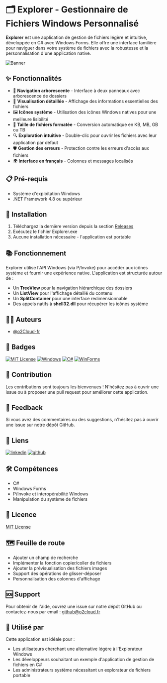 # 🗂️ Explorer - Gestionnaire de Fichiers Windows Personnalisé

**Explorer** est une application de gestion de fichiers légère et intuitive, développée en C# avec Windows Forms. Elle offre une interface familière pour naviguer dans votre système de fichiers avec la robustesse et la personnalisation d'une application native.

![Banner](https://o2cloud.fr/logo/o2Cloud.png)

## ✨ Fonctionnalités

- 🌲 **Navigation arborescente** - Interface à deux panneaux avec arborescence de dossiers
- 📁 **Visualisation détaillée** - Affichage des informations essentielles des fichiers
- 🖼️ **Icônes système** - Utilisation des icônes Windows natives pour une meilleure lisibilité
- 📏 **Taille de fichiers formatée** - Conversion automatique en KB, MB, GB ou TB
- 🔍 **Exploration intuitive** - Double-clic pour ouvrir les fichiers avec leur application par défaut
- 🛡️ **Gestion des erreurs** - Protection contre les erreurs d'accès aux fichiers
- 🌍 **Interface en français** - Colonnes et messages localisés

## 📋 Pré-requis

- Système d'exploitation Windows
- .NET Framework 4.8 ou supérieur

## 🚀 Installation

1. Téléchargez la dernière version depuis la section [Releases](https://github.com/o2Cloud-fr/Explorer/releases)
2. Exécutez le fichier Explorer.exe
3. Aucune installation nécessaire - l'application est portable

## 📚 Fonctionnement

Explorer utilise l'API Windows (via P/Invoke) pour accéder aux icônes système et fournir une expérience native. L'application est structurée autour de :

- Un **TreeView** pour la navigation hiérarchique des dossiers
- Un **ListView** pour l'affichage détaillé du contenu
- Un **SplitContainer** pour une interface redimensionnable
- Des appels natifs à **shell32.dll** pour récupérer les icônes système

## 👨‍💻 Auteurs

- [@o2Cloud-fr](https://www.github.com/o2Cloud-fr)

## 🔖 Badges

[![MIT License](https://img.shields.io/badge/License-MIT-green.svg)](https://opensource.org/licenses/MIT)
[![Windows](https://img.shields.io/badge/Platform-Windows-0078D6?logo=windows)](https://github.com/o2Cloud-fr/Explorer)
[![C#](https://img.shields.io/badge/Language-CSharp-239120?logo=c-sharp)](https://github.com/o2Cloud-fr/Explorer)
[![WinForms](https://img.shields.io/badge/Framework-WinForms-512BD4)](https://github.com/o2Cloud-fr/Explorer)

## 🤝 Contribution

Les contributions sont toujours les bienvenues !
N'hésitez pas à ouvrir une issue ou à proposer une pull request pour améliorer cette application.

## 💬 Feedback

Si vous avez des commentaires ou des suggestions, n'hésitez pas à ouvrir une issue sur notre dépôt GitHub.

## 🔗 Liens

[![linkedin](https://img.shields.io/badge/linkedin-0A66C2?style=for-the-badge&logo=linkedin&logoColor=white)](https://www.linkedin.com/in/remi-simier-2b30142a1/)
[![github](https://img.shields.io/badge/github-181717?style=for-the-badge&logo=github&logoColor=white)](https://github.com/o2Cloud-fr)

## 🛠️ Compétences

- C#
- Windows Forms
- P/Invoke et interopérabilité Windows
- Manipulation du système de fichiers

## 📝 Licence

[MIT License](https://opensource.org/licenses/MIT)

## 🗺️ Feuille de route

- Ajouter un champ de recherche
- Implémenter la fonction copier/coller de fichiers
- Ajouter la prévisualisation des fichiers images
- Support des opérations de glisser-déposer
- Personnalisation des colonnes d'affichage

## 🆘 Support

Pour obtenir de l'aide, ouvrez une issue sur notre dépôt GitHub ou contactez-nous par email : github@o2cloud.fr

## 💼 Utilisé par

Cette application est idéale pour :
- Les utilisateurs cherchant une alternative légère à l'Explorateur Windows
- Les développeurs souhaitant un exemple d'application de gestion de fichiers en C#
- Les administrateurs système nécessitant un explorateur de fichiers portable
